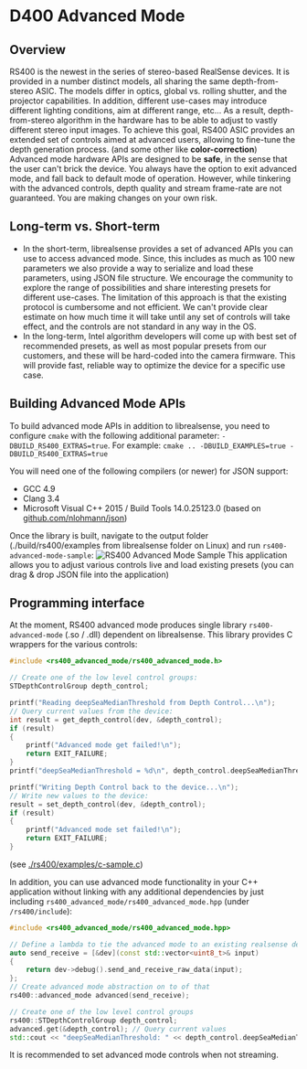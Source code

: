 # D400 Advanced Mode

## Overview
RS400 is the newest in the series of stereo-based RealSense devices. It is provided in a number distinct models, all sharing the same depth-from-stereo ASIC. The models differ in optics, global vs. rolling shutter, and the projector capabilities. In addition, different use-cases may introduce different lighting conditions, aim at different range, etc...
As a result, depth-from-stereo algorithm in the hardware has to be able to adjust to vastly different stereo input images.
To achieve this goal, RS400 ASIC provides an extended set of controls aimed at advanced users, allowing to fine-tune the depth generation process. (and some other like **color-correction**)
Advanced mode hardware APIs are designed to be **safe**, in the sense that the user can't brick the device. You always have the option to exit advanced mode, and fall back to default mode of operation.
However, while tinkering with the advanced controls, depth quality and stream frame-rate are not guaranteed. You are making changes on your own risk.

## Long-term vs. Short-term
* In the short-term, librealsense provides a set of advanced APIs you can use to access advanced mode. Since, this includes as much as 100 new parameters we also provide a way to serialize and load these parameters, using JSON file structure. We encourage the community to explore the range of possibilities and share interesting presets for different use-cases. The limitation of this approach is that the existing protocol is cumbersome and not efficient. We can't provide clear estimate on how much time it will take until any set of controls will take effect, and the controls are not standard in any way in the OS.
* In the long-term, Intel algorithm developers will come up with best set of recommended presets, as well as most popular presets from our customers, and these will be hard-coded into the camera firmware.
This will provide fast, reliable way to optimize the device for a specific use case.

## Building Advanced Mode APIs
To build advanced mode APIs in addition to librealsense, you need to configure `cmake` with the following additional parameter: `-DBUILD_RS400_EXTRAS=true`. For example:
`cmake .. -DBUILD_EXAMPLES=true -DBUILD_RS400_EXTRAS=true`

You will need one of the following compilers (or newer) for JSON support:
* GCC 4.9
* Clang 3.4
* Microsoft Visual C++ 2015 / Build Tools 14.0.25123.0
(based on [github.com/nlohmann/json](https://github.com/nlohmann/json))

Once the library is built, navigate to the output folder (./build/rs400/examples from librealsense folder on Linux) and run ``rs400-advanced-mode-sample``:
![RS400 Advanced Mode Sample](advanced_mode_sample.png)
This application allows you to adjust various controls live and load existing presets (you can drag & drop JSON file into the application)

## Programming interface
At the moment, RS400 advanced mode produces single library `rs400-advanced-mode` (.so / .dll) dependent on librealsense.
This library provides C wrappers for the various controls:
```c
#include <rs400_advanced_mode/rs400_advanced_mode.h>

// Create one of the low level control groups:
STDepthControlGroup depth_control;

printf("Reading deepSeaMedianThreshold from Depth Control...\n");
// Query current values from the device:
int result = get_depth_control(dev, &depth_control);
if (result)
{
    printf("Advanced mode get failed!\n");
    return EXIT_FAILURE;
}
printf("deepSeaMedianThreshold = %d\n", depth_control.deepSeaMedianThreshold);

printf("Writing Depth Control back to the device...\n");
// Write new values to the device:
result = set_depth_control(dev, &depth_control);
if (result)
{
    printf("Advanced mode set failed!\n");
    return EXIT_FAILURE;
}
```
(see [./rs400/examples/c-sample.c](https://github.com/IntelRealSense/librealsense/blob/development/rs400/examples/c-sample.c))

In addition, you can use advanced mode functionality in your C++ application without linking with any additional dependencies by just including `rs400_advanced_mode/rs400_advanced_mode.hpp` (under `/rs400/include`):
```cpp
#include <rs400_advanced_mode/rs400_advanced_mode.hpp>

// Define a lambda to tie the advanced mode to an existing realsense device (dev)
auto send_receive = [&dev](const std::vector<uint8_t>& input)
{
    return dev->debug().send_and_receive_raw_data(input);
};
// Create advanced mode abstraction on to of that
rs400::advanced_mode advanced(send_receive);

// Create one of the low level control groups
rs400::STDepthControlGroup depth_control;
advanced.get(&depth_control); // Query current values
std::cout << "deepSeaMedianThreshold: " << depth_control.deepSeaMedianThreshold << std::endl;
```
It is recommended to set advanced mode controls when not streaming. 
